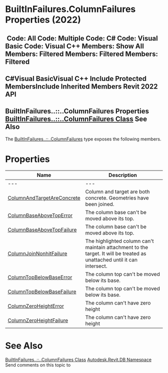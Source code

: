 # BuiltInFailures.ColumnFailures Properties (2022)

﻿
 Code: All Code: Multiple Code: C# Code: Visual Basic Code: Visual C++  Members: Show All Members: Filtered Members: Filtered Members: Filtered   
---  
C#Visual BasicVisual C++
Include Protected MembersInclude Inherited Members
Revit 2022 API  
---  
BuiltInFailures..::..ColumnFailures Properties  
[BuiltInFailures..::..ColumnFailures Class](eab97a8a-0a8b-7414-33c0-2b48538202d1.md "BuiltInFailures.ColumnFailures Class") See Also  
---  
The [BuiltInFailures..::..ColumnFailures](eab97a8a-0a8b-7414-33c0-2b48538202d1.md "BuiltInFailures.ColumnFailures Class") type exposes the following members.
# Properties
| Name | Description |
| --- | --- |
| --- | --- | --- |
| [ColumnAndTargetAreConcrete](2c60a2bb-586a-d99d-6de0-1ae096a5721d.md "ColumnAndTargetAreConcrete Property") | Column and target are both concrete. Geometries have been joined. |
| [ColumnBaseAboveTopError](48e109c1-c1ce-27cb-6c63-bf20a608b820.md "ColumnBaseAboveTopError Property") | The column base can't be moved above its top. |
| [ColumnBaseAboveTopFailure](5cfd0261-bde9-6f05-4056-7873b0c1cfec.md "ColumnBaseAboveTopFailure Property") | The column base can't be moved above its top. |
| [ColumnJoinNonhitFailure](a1571de1-7d22-a3dc-bc8c-3bfc79319c06.md "ColumnJoinNonhitFailure Property") | The highlighted column can't maintain attachment to the target. It will be treated as unattached until it can intersect. |
| [ColumnTopBelowBaseError](c49ac111-9bfb-4a36-ef1c-e2253ead68d7.md "ColumnTopBelowBaseError Property") | The column top can't be moved below its base. |
| [ColumnTopBelowBaseFailure](923e94e6-364d-28e1-d80d-7fb2d22f2ab8.md "ColumnTopBelowBaseFailure Property") | The column top can't be moved below its base. |
| [ColumnZeroHeightError](5d443ed0-5da5-33ca-11d9-00aec9774621.md "ColumnZeroHeightError Property") | The column can't have zero height |
| [ColumnZeroHeightFailure](26f5122a-14f6-45ed-2de6-a850fae75e5b.md "ColumnZeroHeightFailure Property") | The column can't have zero height |

# See Also
[BuiltInFailures..::..ColumnFailures Class](eab97a8a-0a8b-7414-33c0-2b48538202d1.md "BuiltInFailures.ColumnFailures Class")
[Autodesk.Revit.DB Namespace](87546ba7-461b-c646-cbb1-2cb8f5bff8b2.md "Autodesk.Revit.DB Namespace")
Send comments on this topic to 